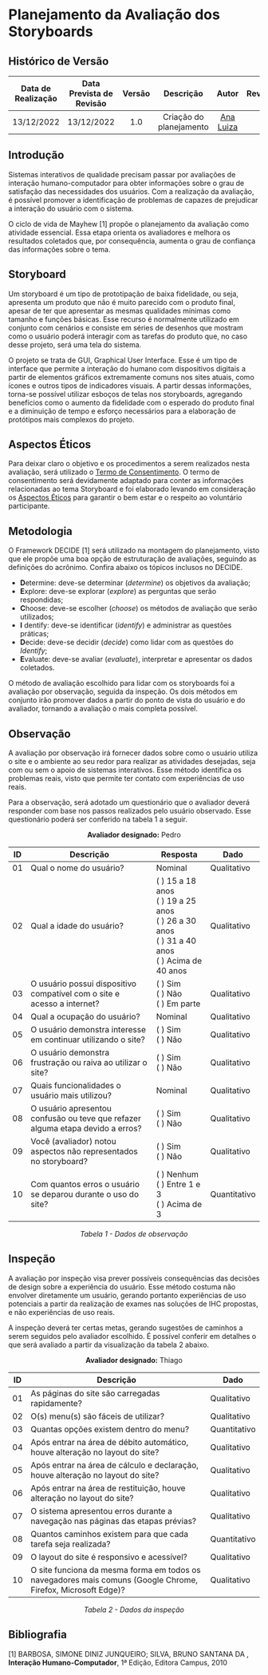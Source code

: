 # Planejamento da Avaliação dos Storyboards

## Histórico de Versão

|Data de Realização|Data Prevista de Revisão|Versão|Descrição|Autor|Revisor|
| :----------: | :------: | :-----------: | :---------: |:---------: | :---------: |
|13/12/2022|13/12/2022|1.0|Criação do planejamento|[Ana Luiza](https://github.com/AnHoff)|-|

## Introdução

Sistemas interativos de qualidade precisam passar por avaliações de interação humano-computador para obter informações sobre o grau de satisfação das necessidades dos usuários. Com a realização da avaliação, é possível promover a identificação de problemas de capazes de prejudicar a interação do usuário com o sistema.

O ciclo de vida de Mayhew [1] propõe o planejamento da avaliação como atividade essencial. Essa etapa orienta os avaliadores e melhora os resultados coletados que, por consequência, aumenta o grau de confiança das informações sobre o tema.

## Storyboard

Um storyboard é um tipo de prototipação de baixa fidelidade, ou seja, apresenta um produto que não é muito parecido com o produto final, apesar de ter que apresentar as mesmas qualidades mínimas como tamanho e funções básicas. Esse recurso é normalmente utilizado em conjunto com cenários e consiste em séries de desenhos que mostram como o usuário poderá interagir com as tarefas do produto que, no caso desse projeto, será uma tela do sistema.

O projeto se trata de GUI, Graphical User Interface. Esse é um tipo de interface que permite a interação do humano com dispositivos digitais a partir de elementos gráficos extremamente comuns nos sites atuais, como ícones e outros tipos de indicadores visuais. A partir dessas informações, torna-se possível utilizar esboços de telas nos storyboards, agregando benefícios como o aumento da fidelidade com o esperado do produto final e a diminuição de tempo e esforço necessários para a elaboração de protótipos mais complexos do projeto.

## Aspectos Éticos

Para deixar claro o objetivo e os procedimentos a serem realizados nesta avaliação, será utilizado o [Termo de Consentimento](../../Tarefas/ModeloTermoConsentimento.md). O termo de consentimento será devidamente adaptado para conter as informações relacionadas ao tema Storyboard e foi elaborado levando em consideração os [Aspectos Éticos](../../Tarefas/AspectosEticos.md) para garantir o bem estar e o respeito ao voluntário participante.

## Metodologia

O Framework DECIDE [1] será utilizado na montagem do planejamento, visto que ele propõe uma boa opção de estruturação de avaliações, seguindo as definições do acrônimo. Confira abaixo os tópicos inclusos no DECIDE.

* **D**etermine: deve-se determinar (*determine*) os objetivos da avaliação;
* **E**xplore: deve-se explorar (*explore*) as perguntas que serão respondidas;
* **C**hoose: deve-se escolher (*choose*) os métodos de avaliação que serão utilizados;
* **I** dentify: deve-se identificar (*identify*) e administrar as questões práticas;
* **D**ecide: deve-se decidir (*decide*) como lidar com as questões do *Identify*;
* **E**valuate: deve-se avaliar (*evaluate*), interpretar e apresentar os dados coletados.

O método de avaliação escolhido para lidar com os storyboards foi a avaliação por observação, seguida da inspeção. Os dois métodos em conjunto irão promover dados a partir do ponto de vista do usuário e do avaliador, tornando a avaliação o mais completa possível.

## Observação

A avaliação por observação irá fornecer dados sobre como o usuário utiliza o site e o ambiente ao seu redor para realizar as atividades desejadas, seja com ou sem o apoio de sistemas interativos. Esse método identifica os problemas reais, visto que permite ter contato com experiências de uso reais.

Para a observação, será adotado um questionário que o avaliador deverá responder com base nos passos realizados pelo usuário observado. Esse questionário poderá ser conferido na tabela 1 a seguir.


<center>

**Avaliador designado:** Pedro

|ID|Descrição|Resposta|Dado|
|---|---|---|---|
|01|Qual o nome do usuário?|Nominal|Qualitativo|
|02|Qual a idade do usuário?|( ) 15 a 18 anos<br>( ) 19 a 25 anos<br>( ) 26 a 30 anos<br>( ) 31 a 40 anos<br>( ) Acima de 40 anos |Qualitativo|
|03|O usuário possui dispositivo compatível com o site e acesso a internet?|( ) Sim<br>( ) Não<br>( ) Em parte|Qualitativo|
|04|Qual a ocupação do usuário?|Nominal|Qualitativo|
|05|O usuário demonstra interesse em continuar utilizando o site?|( ) Sim<br>( ) Não|Qualitativo|
|06|O usuário demonstra frustração ou raiva ao utilizar o site?|( ) Sim<br>( ) Não|Qualitativo|
|07|Quais funcionalidades o usuário mais utilizou?|Nominal|Qualitativo|
|08|O usuário apresentou confusão ou teve que refazer alguma etapa devido a erros?|( ) Sim<br>( ) Não|Qualitativo|
|09|Você (avaliador) notou aspectos não representados no storyboard?|( ) Sim<br>( ) Não|Qualitativo|
|10|Com quantos erros o usuário se deparou durante o uso do site?|( ) Nenhum<br>( ) Entre 1 e 3<br>( ) Acima de 3|Quantitativo|

*Tabela 1 - Dados de observação*

</center>

## Inspeção

A avaliação por inspeção visa prever possíveis consequências das decisões de design sobre a experiência do usuário. Esse método costuma não envolver diretamente um usuário, gerando portanto experiências de uso potenciais a partir da realização de exames nas soluções de IHC propostas, e não experiências de uso reais. 

A inspeção deverá ter certas metas, gerando sugestões de caminhos a serem seguidos pelo avaliador escolhido. É possível conferir em detalhes o que será avaliado a partir da visualização da tabela 2 abaixo.

<center>

**Avaliador designado:** Thiago

|ID|Descrição|Dado|
|---|---|---|
|01|As páginas do site são carregadas rapidamente?|Qualitativo|
|02|O(s) menu(s) são fáceis de utilizar?|Qualitativo|
|03|Quantas opções existem dentro do menu?|Quantitativo|
|04|Após entrar na área de débito automático, houve alteração no layout do site?|Qualitativo|
|05|Após entrar na área de cálculo e declaração, houve alteração no layout do site?|Qualitativo|
|06|Após entrar na área de restituição, houve alteração no layout do site?|Qualitativo|
|07|O sistema apresentou erros durante a navegação nas páginas das etapas prévias?|Qualitativo|
|08|Quantos caminhos existem para que cada tarefa seja realizada?|Quantitativo|
|09|O layout do site é responsivo e acessível?|Qualitativo|
|10|O site funciona da mesma forma em todos os navegadores mais comuns (Google Chrome, Firefox, Microsoft Edge)?|Qualitativo|

*Tabela 2 - Dados da inspeção*

</center>

## Bibliografia

[1] BARBOSA, SIMONE DINIZ JUNQUEIRO; SILVA, BRUNO SANTANA DA , **Interação Humano-Computador**, 1ª Edição, Editora Campus, 2010 